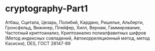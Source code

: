 # cryptography-Part1
Атбаш, Сцитала, Цезарь, Полибий, Кардано, Ришелье, Альберти, Гронсфельд, Вижинер, Плейфер, Хилл, Вернам, Гаммирование, Частотный криптоанализ, Криптоанализ полиалфавитных шифров (Метод индексных совпадений, Автокорреляционный метод, метод Касиски), DES, ГОСТ 28147-89
